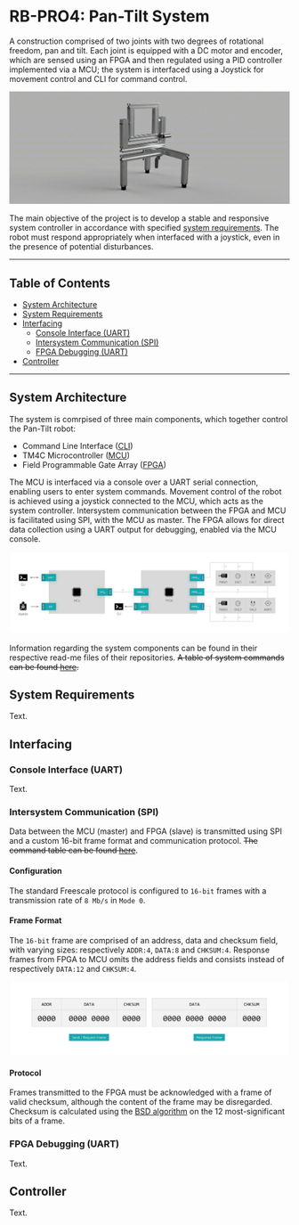 # RB-PRO4: Pan-Tilt System
A construction comprised of two joints with two degrees of rotational freedom, pan and tilt. Each joint is equipped with a DC motor and encoder, which are sensed using an FPGA and then regulated using a PID controller implemented via a MCU; the system is interfaced using a Joystick for movement control and CLI for command control.

![Cad Model][cad-model-gif]

The main objective of the project is to develop a stable and responsive system controller in accordance with specified [system requirements](#system-requirements). The robot must respond appropriately when interfaced with a joystick, even in the presence of potential disturbances.

[cad-model-gif]: https://raw.githubusercontent.com/rb-pro4-f19/Overleaf/master/assets/img/cad_model.gif

---

## Table of Contents

* [System Architecture](#system-architecture)
* [System Requirements](#system-requirements)
* [Interfacing](#interfacing)
	+ [Console Interface (UART)](#console-interface--uart-)
	+ [Intersystem Communication (SPI)](#intersystem-communication--spi-)
	+ [FPGA Debugging (UART)](#fpga-debugging--uart-)
* [Controller](#controller)

---

## System Architecture
The system is comrpised of three main components, which together control the Pan-Tilt robot:

- Command Line Interface ([CLI][cli])
- TM4C Microcontroller ([MCU][mcu])
- Field Programmable Gate Array ([FPGA][fpga])

The MCU is interfaced via a console over a UART serial connection, enabling users to enter system commands. Movement control of the robot is achieved using a joystick connected to the MCU, which acts as the system controller. Intersystem communication between the FPGA and MCU is facilitated using SPI, with the MCU as master. The FPGA allows for direct data collection using a UART output for debugging, enabled via the MCU console.

![system_architecture]

Information regarding the system components can be found in their respective read-me files of their repositories. ~~A table of system commands can be found [here][table_cli].~~

[system_architecture]: https://raw.githubusercontent.com/rb-pro4-f19/Overleaf/master/assets/img/system_architecture.jpg
[table_cli]: #system-architecture
[cli]: https://github.com/rb-pro4-f19/CLI
[mcu]: https://github.com/rb-pro4-f19/MCU
[fpga]: https://github.com/rb-pro4-f19/FPGA

## System Requirements
Text.

## Interfacing


### Console Interface (UART)
Text.

### Intersystem Communication (SPI)
Data between the MCU (master) and FPGA (slave) is transmitted using SPI and a custom 16-bit frame format and communication protocol. ~~The command table can be found [here][table_spi]~~.

#### Configuration
The standard Freescale protocol is configured to `16-bit` frames with a transmission rate of `8 Mb/s` in `Mode 0`.

#### Frame Format
The `16-bit` frame are comprised of an address, data and checksum field, with varying sizes: respectively `ADDR:4`, `DATA:8` and `CHKSUM:4`. Response frames from FPGA to MCU omits the address fields and consists instead of respectively `DATA:12` and `CHKSUM:4`.

![frm_format]

#### Protocol
Frames transmitted to the FPGA must be acknowledged with a frame of valid checksum, although the content of the frame may be disregarded. Checksum is calculated using the [BSD algorithm][bsd_wiki] on the 12 most-significant bits of a frame.

[table_spi]: #intersystem-communication--spi-
[bsd_wiki]: https://en.wikipedia.org/wiki/BSD_checksum
[frm_format]: https://raw.githubusercontent.com/rb-pro4-f19/Overleaf/master/assets/img/spi_frames.jpg

### FPGA Debugging (UART)
Text.

## Controller
Text.
